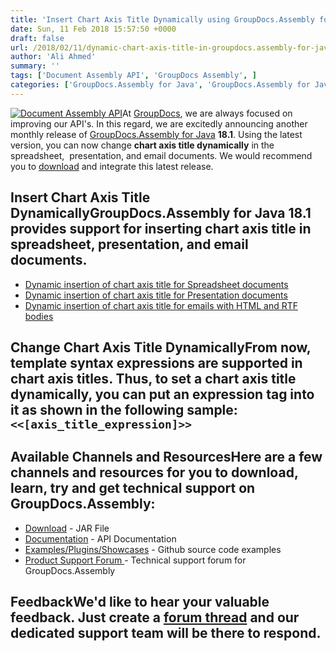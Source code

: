 ```yaml
---
title: 'Insert Chart Axis Title Dynamically using GroupDocs.Assembly for Java 18.1'
date: Sun, 11 Feb 2018 15:57:50 +0000
draft: false
url: /2018/02/11/dynamic-chart-axis-title-in-groupdocs.assembly-for-java-18.1/
author: 'Ali Ahmed'
summary: ''
tags: ['Document Assembly API', 'GroupDocs Assembly', ]
categories: ['GroupDocs.Assembly for Java', 'GroupDocs.Assembly for Java Releases', 'GroupDocs.Assembly Product Family']
---
```


[![Document Assembly API](http://blog.groupdocs.com/wp-content/uploads/sites/4/2017/03/groupdocs-assembly-java-1.png)](https://www.groupdocs.com/products/assembly/java)At [GroupDocs](https://www.groupdocs.com/), we are always focused on improving our API's. In this regard, we are excitedly announcing another monthly release of [GroupDocs.Assembly for Java](https://products.groupdocs.com/assembly/java) **18.1**. Using the latest version, you can now change **chart axis title dynamically** in the spreadsheet,  presentation, and email documents. We would recommend you to [download](https://downloads.groupdocs.com/assembly/java) and integrate this latest release.

## Insert Chart Axis Title DynamicallyGroupDocs.Assembly for Java 18.1 provides support for inserting chart axis title in spreadsheet, presentation, and email documents.

*   [Dynamic insertion of chart axis title for Spreadsheet documents](https://docs.groupdocs.com/display/assemblyjava/Inserting+Chart+Axis+Title+Dynamically+in+Spreadsheet+Document)
*   [Dynamic insertion of chart axis title for Presentation documents](https://docs.groupdocs.com/display/assemblyjava/Inserting+Chart+Axis+Title+Dynamically+in+Presentation+Document)
*   [Dynamic insertion of chart axis title for emails with HTML and RTF bodies](https://docs.groupdocs.com/display/assemblyjava/Inserting+Chart+Axis+Title+Dynamically+in+Email+Document)

## Change Chart Axis Title DynamicallyFrom now, template syntax expressions are supported in chart axis titles. Thus, to set a chart axis title dynamically, you can put an expression tag into it as shown in the following sample: `<<[axis_title_expression]>>`

## Available Channels and ResourcesHere are a few channels and resources for you to download, learn, try and get technical support on GroupDocs.Assembly:

*   [Download](https://downloads.groupdocs.com/assembly/java "GroupDocs.Assembly for Java Downloads") - JAR File
*   [Documentation](https://docs.groupdocs.com/display/assemblyjava/Home "GroupDocs.Assembly for Java Documentation") - API Documentation
*   [Examples/Plugins/Showcases](https://github.com/groupdocs-assembly/GroupDocs.Assembly-for-Java "Document Generation for Java examples and showcases") - Github source code examples
*   [Product Support Forum ](https://forum.groupdocs.com/c/assembly "GroupDocs.Assembly for Java Support forum")\- Technical support forum for GroupDocs.Assembly

## FeedbackWe'd like to hear your valuable feedback. Just create a [forum thread](https://forum.groupdocs.com/c/assembly "Technical Support Forum") and our dedicated support team will be there to respond.





